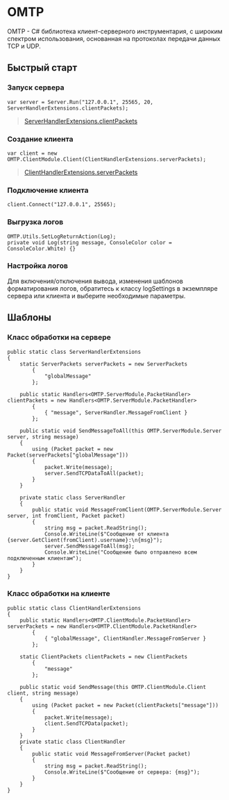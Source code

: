 # OMTP

OMTP - C# библиотека клиент-серверного инструментария, с широким спектром использования, основанная на протоколах передачи данных TCP и UDP. 

## Быстрый старт

### Запуск сервера
<pre><code class='language-cs'>var server = Server.Run("127.0.0.1", 25565, 20, ServerHandlerExtensions.clientPackets);
</code></pre>
>[ServerHandlerExtensions.clientPackets](#класс-обработки-на-сервере)
### Создание клиента
<pre><code class='language-cs'>var client = new OMTP.ClientModule.Client(ClientHandlerExtensions.serverPackets);
</code></pre>
>[ClientHandlerExtensions.serverPackets](#класс-обработки-на-клиенте)

### Подключение клиента
<pre><code class='language-cs'>client.Connect("127.0.0.1", 25565);
</code></pre>

### Выгрузка логов
<pre><code class='language-cs'>OMTP.Utils.SetLogReturnAction(Log);
private void Log(string message, ConsoleColor color = ConsoleColor.White) {}
</code></pre>

### Настройка логов
Для включения/отключения вывода, изменения шаблонов форматирования логов, обратитесь к классу logSettings в экземпляре сервера или клиента и выберите необходимые параметры.

## Шаблоны

### Класс обработки на сервере
<pre><code class='language-cs'>public static class ServerHandlerExtensions
{
    static ServerPackets serverPackets = new ServerPackets
        {
            "globalMessage"
        };

    public static Handlers&lt;OMTP.ServerModule.PacketHandler&gt; clientPackets = new Handlers&lt;OMTP.ServerModule.PacketHandler&gt;
        {
            { "message", ServerHandler.MessageFromClient }
        };

    public static void SendMessageToAll(this OMTP.ServerModule.Server server, string message)
    {
        using (Packet packet = new Packet(serverPackets["globalMessage"]))
        {
            packet.Write(message);
            server.SendTCPDataToAll(packet);
        }
    }

    private static class ServerHandler
    {
        public static void MessageFromClient(OMTP.ServerModule.Server server, int fromClient, Packet packet)
        {
            string msg = packet.ReadString();
            Console.WriteLine($"Сообщение от клиента {server.GetClient(fromClient).username}:\n{msg}");
            server.SendMessageToAll(msg);
            Console.WriteLine("Сообщение было отправлено всем подключенным клиентам");
        }
    }
}</code></pre>

### Класс обработки на клиенте
<pre><code class='language-cs'>public static class ClientHandlerExtensions
{
    public static Handlers&lt;OMTP.ClientModule.PacketHandler&gt; serverPackets = new Handlers&lt;OMTP.ClientModule.PacketHandler&gt;
        {
            { "globalMessage", ClientHandler.MessageFromServer }
        };

    static ClientPackets clientPackets = new ClientPackets
        {
            "message"
        };

    public static void SendMessage(this OMTP.ClientModule.Client client, string message)
    {
        using (Packet packet = new Packet(clientPackets["message"]))
        {
            packet.Write(message);
            client.SendTCPData(packet);
        }
    }
    private static class ClientHandler
    {
        public static void MessageFromServer(Packet packet)
        {
            string msg = packet.ReadString();
            Console.WriteLine($"Сообщение от сервера: {msg}");
        }
    }
}</code></pre>
